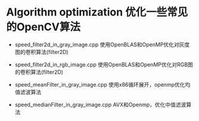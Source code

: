 ﻿# Algorithm optimization 优化一些常见的OpenCV算法

- speed_filter2d_in_gray_image.cpp 使用OpenBLAS和OpenMP优化对灰度图的卷积算法(filter2D)
- speed_filter2d_in_rgb_image.cpp 使用OpenBLAS和OpenMP优化对RGB图的卷积算法(filter2D)
- speed_meanFilter_in_gray_image.cpp 使用x86循环展开，openmp优化均值滤波算法

- speed_medianFilter_in_gray_image.cpp AVX和Openmp，优化中值滤波算法
